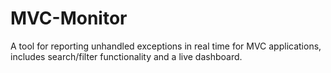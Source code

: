 MVC-Monitor
===========

A tool for reporting unhandled exceptions in real time for MVC applications, includes search/filter functionality and a live dashboard.
